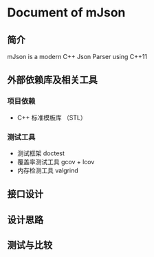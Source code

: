 # Document of mJson

## 简介

mJson is a modern C++ Json Parser using C++11

## 外部依赖库及相关工具

### 项目依赖

* C++ 标准模板库 （STL）

### 测试工具

* 测试框架 doctest
* 覆盖率测试工具 gcov + lcov
* 内存检测工具 valgrind

## 接口设计



## 设计思路



## 测试与比较
